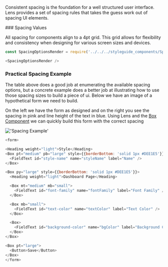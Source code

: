 <div class="component-desc"><p>Consistent spacing is the foundation for a well structured user interface. Lens provides a set of spacing rules that takes the guess work out of spacing UI elements.</p></div>

<div class="doc-section-divider"></div>

<section id="rules" class="doc-section">
### Spacing Values

All spacing for components align to a 4pt grid. This grid allows for flexibility and consistency when designing for various screen sizes and devices.
</section>

```js noeditor
const SpacingOptionsRender = require('../../../styleguide_components/SpacingOptionsTable').SpacingOptionsRender;

<SpacingOptionsRender />
```

### Practical Spacing Example

The table above does a good job at enumerating the available spacing options, but a concrete example does a better job at illustrating how to use those spacing sizes to build a piece of ui. Below we have an image of a hypothetical form we need to build.

On the left we have the form as designed and on the right you see the spacing in pink and line height of the text in blue. Using Lens and the [Box Component](/#!/Box) we can quickly build this form with the correct spacing

!['Spacing Example'](/img/spacing/spacing-form-example.png)

```js
<form>

<Heading weight="light">Style</Heading>
<Box pt="medium" pb="large" style={{borderBottom: 'solid 1px #DEE1E5'}}>
  <FieldText id="style-name" name="styleName" label="Name" />
</Box>

<Box py="large" style={{borderBottom: 'solid 1px #DEE1E5'}}>
  <Heading weight="light">Dashboard Page</Heading>

  <Box mt="medium" mb="small">
    <FieldText id="font-family" name="fontFamily" label="Font Family" />
  </Box>

  <Box mb="small">
    <FieldText id="text-color" name="textColor" label="Text Color" />
  </Box>

  <Box>
    <FieldText id="background-color" name="bgColor" label="Background Color" />
  </Box>
</Box>

<Box pt="large">
  <Button>Save</Button>
</Box>
</form>
```
